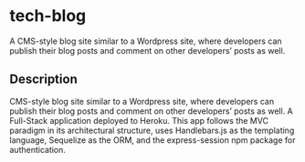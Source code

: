 # tech-blog
A CMS-style blog site similar to a Wordpress site, where developers can publish their blog posts and comment on other developers’ posts as well.

## Description

CMS-style blog site similar to a Wordpress site, where developers can publish their blog posts and comment on other developers’ posts as well. A Full-Stack application deployed to Heroku. This app follows the MVC paradigm in its architectural structure, uses Handlebars.js as the templating language, Sequelize as the ORM, and the express-session npm package for authentication.
